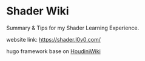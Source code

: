 # Shader Wiki

Summary & Tips for my Shader Learning Experience.

website link: https://shader.l0v0.com/

hugo framework base on [HoudiniWiki](https://github.com/FXTD-ODYSSEY/HoudiniWiki)
